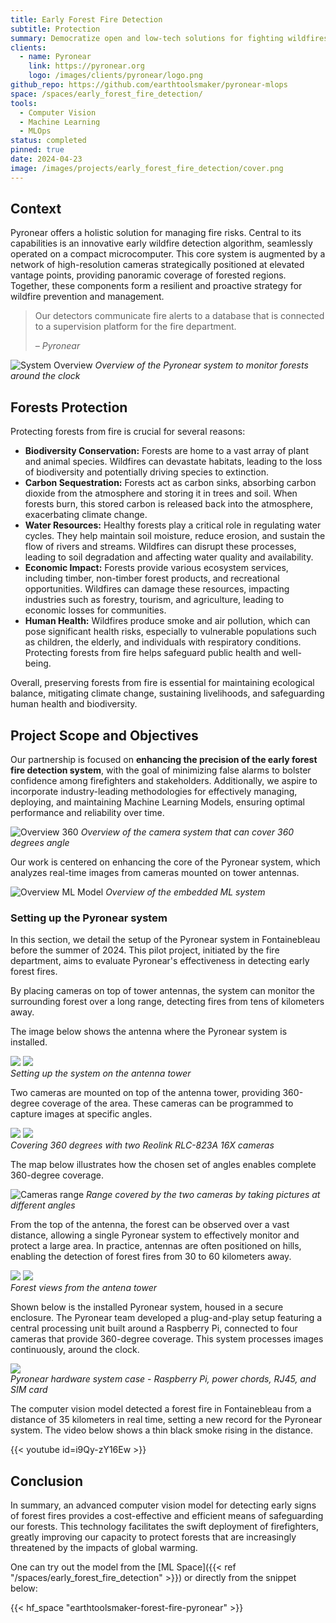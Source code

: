 ```yaml
---
title: Early Forest Fire Detection
subtitle: Protection
summary: Democratize open and low-tech solutions for fighting wildfires, for the benefit of the ecosystems and the citizens.
clients:
  - name: Pyronear
    link: https://pyronear.org
    logo: /images/clients/pyronear/logo.png
github_repo: https://github.com/earthtoolsmaker/pyronear-mlops
space: /spaces/early_forest_fire_detection/
tools:
  - Computer Vision
  - Machine Learning
  - MLOps
status: completed
pinned: true
date: 2024-04-23
image: /images/projects/early_forest_fire_detection/cover.png
---
```


## Context

Pyronear offers a holistic solution for managing fire risks. Central to its
capabilities is an innovative early wildfire detection algorithm, seamlessly
operated on a compact microcomputer. This core system is augmented by a network
of high-resolution cameras strategically positioned at elevated vantage points,
providing panoramic coverage of forested regions. Together, these components
form a resilient and proactive strategy for wildfire prevention and management.

> Our detectors communicate fire alerts to a database that is connected
> to a supervision platform for the fire department.
>
> <cite>– Pyronear</cite>

![System Overview](/images/projects/early_forest_fire_detection/overview_system.png)
*Overview of the Pyronear system to monitor forests around the clock*

## Forests Protection

Protecting forests from fire is crucial for several reasons:

- __Biodiversity Conservation:__ Forests are home to a
vast array of plant and animal species. Wildfires can
devastate habitats, leading to the loss of biodiversity
and potentially driving species to extinction.
- __Carbon Sequestration:__ Forests act as carbon sinks,
absorbing carbon dioxide from the atmosphere and storing
it in trees and soil. When forests burn, this stored
carbon is released back into the atmosphere,
exacerbating climate change.
- __Water Resources:__ Healthy forests play a critical
role in regulating water cycles. They help maintain soil
moisture, reduce erosion, and sustain the flow of rivers
and streams. Wildfires can disrupt these processes,
leading to soil degradation and affecting water quality
and availability.
- __Economic Impact:__ Forests provide various ecosystem
services, including timber, non-timber forest products,
and recreational opportunities. Wildfires can damage
these resources, impacting industries such as forestry,
tourism, and agriculture, leading to economic losses for
communities.
- __Human Health:__ Wildfires produce smoke and air
pollution, which can pose significant health risks,
especially to vulnerable populations such as children,
the elderly, and individuals with respiratory
conditions. Protecting forests from fire helps safeguard
public health and well-being.

Overall, preserving forests from fire is essential for
maintaining ecological balance, mitigating climate
change, sustaining livelihoods, and safeguarding human
health and biodiversity.

## Project Scope and Objectives

Our partnership is focused on __enhancing the precision of
the early forest fire detection system__, with the goal of
minimizing false alarms to bolster confidence among
firefighters and stakeholders. Additionally, we aspire
to incorporate industry-leading methodologies for
effectively managing, deploying, and maintaining Machine
Learning Models, ensuring optimal performance and
reliability over time.

![Overview 360](/images/projects/early_forest_fire_detection/overview_360.png)
*Overview of the camera system that can cover 360 degrees angle*

Our work is centered on enhancing the core of the Pyronear system, which
analyzes real-time images from cameras mounted on tower antennas.

![Overview ML Model](/images/projects/early_forest_fire_detection/overview_ai_model.png)
*Overview of the embedded ML system*

### Setting up the Pyronear system

In this section, we detail the setup of the Pyronear system in Fontainebleau
before the summer of 2024. This pilot project, initiated by the fire
department, aims to evaluate Pyronear's effectiveness in detecting early forest
fires.

By placing cameras on top of tower antennas, the system can monitor the
surrounding forest over a long range, detecting fires from tens of kilometers
away.

The image below shows the antenna where the Pyronear system is installed.

<div class="gallery-box">
  <div class="gallery">
    <img src="/images/projects/early_forest_fire_detection/cameras/fontainebleau/setup/tower_antenna_1.jpg" loading="lazy">
    <img src="/images/projects/early_forest_fire_detection/cameras/fontainebleau/setup/tower_antenna_3.jpg" loading="lazy">
  </div>
  <em>Setting up the system on the antenna tower</em>
</div>

Two cameras are mounted on top of the antenna tower, providing 360-degree
coverage of the area. These cameras can be programmed to capture images at
specific angles.

<div class="gallery-box">
  <div class="gallery">
    <img src="/images/projects/early_forest_fire_detection/cameras/fontainebleau/setup/camera_1.jpg" loading="lazy">
    <img src="/images/projects/early_forest_fire_detection/cameras/fontainebleau/setup/camera_2.jpg" loading="lazy">
  </div>
  <em>Covering 360 degrees with two Reolink RLC-823A 16X cameras</em>
</div>

The map below illustrates how the chosen set of angles enables complete
360-degree coverage.

![Cameras range](/images/projects/early_forest_fire_detection/cameras/fontainebleau/setup/camera_range.png)
*Range covered by the two cameras by taking pictures at different angles*

From the top of the antenna, the forest can be observed over a vast distance,
allowing a single Pyronear system to effectively monitor and protect a large
area. In practice, antennas are often positioned on hills, enabling the
detection of forest fires from 30 to 60 kilometers away.

<div class="gallery-box">
  <div class="gallery">
    <img src="/images/projects/early_forest_fire_detection/cameras/fontainebleau/setup/view_1.jpg" loading="lazy">
    <img src="/images/projects/early_forest_fire_detection/cameras/fontainebleau/setup/view_2.jpg" loading="lazy">
  </div>
  <em>Forest views from the antena tower</em>
</div>

Shown below is the installed Pyronear system, housed in a secure enclosure. The
Pyronear team developed a plug-and-play setup featuring a central processing
unit built around a Raspberry Pi, connected to four cameras that provide
360-degree coverage. This system processes images continuously, around the
clock.

<div class="gallery-box">
  <div class="gallery">
    <img src="/images/projects/early_forest_fire_detection/cameras/fontainebleau/setup/pyronear_hardware.jpg" loading="lazy">
  </div>
  <em>Pyronear hardware system case - Raspberry Pi, power chords, RJ45, and SIM card</em>
</div>

The computer vision model detected a forest fire in Fontainebleau from a
distance of 35 kilometers in real time, setting a new record for the Pyronear
system. The video below shows a thin black smoke rising in the distance.

{{< youtube id=i9Qy-zY16Ew >}}
<br/>

## Conclusion

In summary, an advanced computer vision model for detecting early signs of
forest fires provides a cost-effective and efficient means of safeguarding our
forests. This technology facilitates the swift deployment of firefighters,
greatly improving our capacity to protect forests that are increasingly
threatened by the impacts of global warming.

One can try out the model from the [ML Space]({{< ref
"/spaces/early_forest_fire_detection" >}}) or directly from the snippet below:

{{< hf_space "earthtoolsmaker-forest-fire-pyronear" >}}

